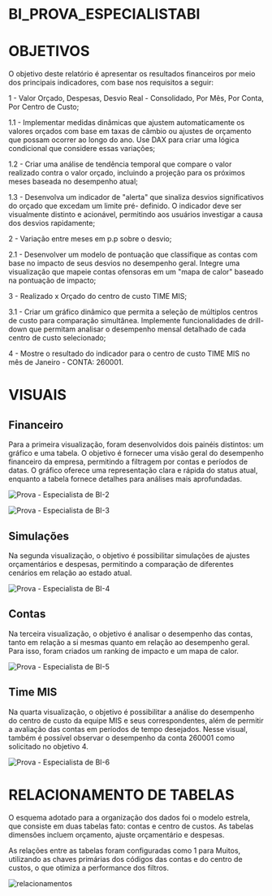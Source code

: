# BI_PROVA_ESPECIALISTABI

# OBJETIVOS 

O objetivo deste relatório é apresentar os resultados financeiros por meio dos principais indicadores, com base nos requisitos a seguir:

1 - Valor Orçado, Despesas, Desvio Real - Consolidado, Por Mês, Por Conta, Por Centro de Custo;

1.1 - Implementar medidas dinâmicas que ajustem automaticamente os valores orçados com base em taxas de câmbio ou ajustes de orçamento que possam ocorrer ao longo do ano. Use DAX para criar uma lógica condicional que considere essas variações;

1.2 - Criar uma análise de tendência temporal que compare o valor realizado contra o valor orçado, incluindo a projeção para os próximos meses baseada no desempenho atual;

1.3 - Desenvolva um indicador de "alerta" que sinaliza desvios significativos do orçado que excedam um limite pré- definido. O indicador deve ser visualmente distinto e acionável, permitindo aos usuários investigar a causa dos desvios rapidamente;

2 - Variação entre meses em p.p sobre o desvio;

2.1 - Desenvolver um modelo de pontuação que classifique as contas com base no impacto de seus desvios no desempenho geral. Integre uma visualização que mapeie contas ofensoras em um "mapa de calor" baseado na pontuação de impacto;

3 - Realizado x Orçado do centro de custo TIME MIS;

3.1 - Criar um gráfico dinâmico que permita a seleção de múltiplos centros de custo para comparação simultânea. Implemente funcionalidades de drill-down que permitam analisar o desempenho mensal detalhado de cada centro de custo selecionado;

4 - Mostre o resultado do indicador para o centro de custo TIME MIS no mês de Janeiro - CONTA: 260001.

# VISUAIS

## Financeiro

Para a primeira visualização, foram desenvolvidos dois painéis distintos: um gráfico e uma tabela. O objetivo é fornecer uma visão geral do desempenho financeiro da empresa, permitindo a filtragem por contas e períodos de datas. O gráfico oferece uma representação clara e rápida do status atual, enquanto a tabela fornece detalhes para análises mais aprofundadas.

![Prova - Especialista de BI-2](https://github.com/user-attachments/assets/561530b3-d103-4928-95ca-4126d997f623)

![Prova - Especialista de BI-3](https://github.com/user-attachments/assets/661f22e7-6fad-48b0-8d9c-602d36b9584a)

## Simulações 

Na segunda visualização, o objetivo é possibilitar simulações de ajustes orçamentários e despesas, permitindo a comparação de diferentes cenários em relação ao estado atual.

![Prova - Especialista de BI-4](https://github.com/user-attachments/assets/9a046a99-874d-43c3-bd02-13a2c3993f52)

## Contas

Na terceira visualização, o objetivo é analisar o desempenho das contas, tanto em relação a si mesmas quanto em relação ao desempenho geral. Para isso, foram criados um ranking de impacto e um mapa de calor.

![Prova - Especialista de BI-5](https://github.com/user-attachments/assets/d865ff61-2c25-4649-a07b-c07bcd3b1b93)

## Time MIS

Na quarta visualização, o objetivo é possibilitar a análise do desempenho do centro de custo da equipe MIS e seus correspondentes, além de permitir a avaliação das contas em períodos de tempo desejados. Nesse visual, também é possível observar o desempenho da conta 260001 como solicitado no objetivo 4.

![Prova - Especialista de BI-6](https://github.com/user-attachments/assets/8af74b31-6877-456b-a44c-2b60f8e42e38)

# RELACIONAMENTO DE TABELAS 

O esquema adotado para a organização dos dados foi o modelo estrela, que consiste em duas tabelas fato: contas e centro de custos. As tabelas dimensões incluem orçamento, ajuste orçamentário e despesas.

As relações entre as tabelas foram configuradas como 1 para Muitos, utilizando as chaves primárias dos códigos das contas e do centro de custos, o que otimiza a performance dos filtros.

![relacionamentos](https://github.com/user-attachments/assets/3db4e448-cd7f-4ea6-ba90-6996b8c555e3)

